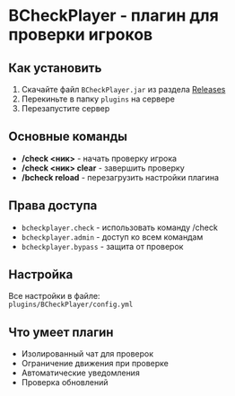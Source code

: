 # BCheckPlayer - плагин для проверки игроков

## Как установить
1. Скачайте файл `BCheckPlayer.jar` из раздела [Releases](ссылка)
2. Перекиньте в папку `plugins` на сервере
3. Перезапустите сервер

## Основные команды
- **/check <ник>** - начать проверку игрока
- **/check <ник> clear** - завершить проверку
- **/bcheck reload** - перезагрузить настройки плагина

## Права доступа
- `bcheckplayer.check` - использовать команду /check
- `bcheckplayer.admin` - доступ ко всем командам
- `bcheckplayer.bypass` - защита от проверок

## Настройка
Все настройки в файле:  
`plugins/BCheckPlayer/config.yml`

## Что умеет плагин
- Изолированный чат для проверок
- Ограничение движения при проверке
- Автоматические уведомления
- Проверка обновлений 